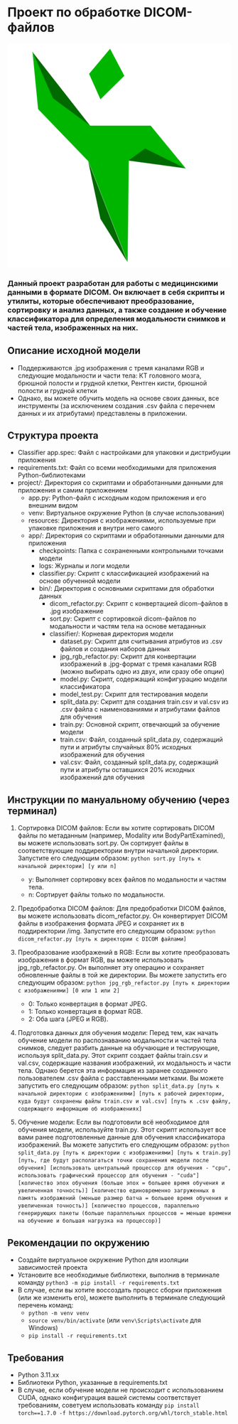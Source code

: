 # Проект по обработке DICOM-файлов
![Alt](resources/icon.png)

### Данный проект разработан для работы с медицинскими данными в формате DICOM. Он включает в себя скрипты и утилиты, которые обеспечивают преобразование, сортировку и анализ данных, а также создание и обучение классификатора для определения модальности снимков и частей тела, изображенных на них.

## Описание исходной модели

- Поддерживаются .jpg изображения с тремя каналами RGB и следующие модальности и части тела: КТ головного мозга, брюшной полости и грудной клетки, Рентген кисти, брюшной полости и грудной клетки
- Однако, вы можете обучить модель на основе своих данных, все инструменты (за исключением создания .csv файла с перечнем данных и их атрибутами) представлены в приложении.

## Структура проекта

+ Classifier app.spec: Файл с настройками для упаковки и дистрибуции приложения
+ requirements.txt: Файл со всеми необходимыми для приложения Python-библиотеками
+ project/: Директория со скриптами и обработанными данными для приложения и самим приложением
   + app.py: Python-файл с исходным кодом приложения и его внешним видом
   + venv: Виртуальное окружение Python (в случае использования)
   + resources: Директория с изображениями, используемые при упаковке приложения и внутри него самого
   + app/: Директория со скриптами и обработанными данными для приложения
      + checkpoints: Папка с сохраненными контрольными точками модели
      + logs: Журналы и логи модели
      + classifier.py: Скрипт с классификацией изображений на основе обученной модели
      + bin/: Директория с основными скриптами для обработки данных
         + dicom_refactor.py: Скрипт с конвертацией dicom-файлов в .jpg изображение
         + sort.py: Скрипт с сортировкой dicom-файлов по модальности и частям тела на основе метаданных
         + classifier/: Корневая директория модели
            + dataset.py: Скрипт для считывания атрибутов из .csv файлов и создания наборов данных
            + jpg_rgb_refactor.py: Скрипт для конвертации изображений в .jpg-формат с тремя каналами RGB (можно выбирать одно из двух, или сразу обе опции)
            + model.py: Скрипт, содержащий конфигурацию модели классификатора
            + model_test.py: Скрипт для тестирования модели
            + split_data.py: Скрипт для создания train.csv и val.csv из .csv файла с наименованиями и атрибутами файлов для обучения
            + train.py: Основной скрипт, отвечающий за обучение модели
            + train.csv: Файл, созданный split_data.py, содержащий пути и атрибуты случайных 80% исходных изображений для обучения
            + val.csv: Файл, созданный split_data.py, содержащий пути и атрибуты оставшихся 20% исходных изображений для обучения

## Инструкции по мануальному обучению (через терминал)

1. Сортировка DICOM файлов: Если вы хотите сортировать DICOM файлы по метаданным (например, Modality или BodyPartExamined), вы можете использовать sort.py. Он сортирует файлы в соответствующие поддиректории внутри начальной директории. Запустите его следующим образом:
```python sort.py [путь к начальной директории] [y или n]```
   - y: Выполняет сортировку всех файлов по модальности и частям тела.
   - n: Сортирует файлы только по модальности.

2. Предобработка DICOM файлов: Для предобработки DICOM файлов, вы можете использовать dicom_refactor.py. Он конвертирует DICOM файлы в изображения формата JPEG и сохраняет их в поддиректории /img. Запустите его следующим образом:
```python dicom_refactor.py [путь к директории с DICOM файлами]```
3. Преобразование изображений в RGB: Если вы хотите преобразовать изображения в формат RGB, вы можете использовать jpg_rgb_refactor.py. Он выполняет эту операцию и сохраняет обновленные файлы в той же директории. Вы можете запустить его следующим образом:
```python jpg_rgb_refactor.py [путь к директории с изображениями] [0 или 1 или 2]```
   - 0: Только конвертация в формат JPEG.
   - 1: Только конвертация в формат RGB.
   - 2: Оба шага (JPEG и RGB).

4. Подготовка данных для обучения модели: Перед тем, как начать обучение модели по распознаванию модальности и частей тела снимков, следует разбить данные на обучающие и тестирующие, используя split_data.py. Этот скрипт создает файлы train.csv и val.csv, содержащие названия изображений, их модальность и части тела. Однако берется эта информация из заранее созданного пользователем .csv файла с расставленными метками. Вы можете запустить его следующим образом:
```python split_data.py [путь к начальной директории с изображениями] [путь к рабочей директории, куда будут сохранены файлы train.csv и val.csv] [путь к .csv файлу, содержащего информацию об изображениях]```
5. Обучение модели: Если вы подготовили всё необходимое для обучения модели, используйте train.py. Этот скрипт использует все вами ранее подготовленные данные для обучения классификатора изображений. Вы можете запустить его следующим образом:
```python split_data.py [путь к директории с изображениями] [путь к train.py] [путь, где будут располагаться точки сохранения модели после обучения] [использовать центральный процессор для обучения - "cpu", использовать графический процессор для обучения - "cuda"] [количество эпох обучения (больше эпох = большее время обучения и увеличенная точность)] [количество единовременно загруженных в память изображений (меньше размер батча = большее время обучения и увеличенная точность)] [количество процессов, параллельно генерирующих пакеты (больше параллельных процессов = меньше времени на обучение и большая нагрузка на процессор)]```

## Рекомендации по окружению

- Создайте виртуальное окружение Python для изоляции зависимостей проекта
- Установите все необходимые библиотеки, выполнив в терминале команду ```python3 -m pip install -r requirements.txt```
- В случае, если вы хотите воссоздать процесс сборки приложения (или же изменить его), можете выполнить в терминале следующий перечень команд:
   - ```python -m venv venv```
   - ```source venv/bin/activate``` (или ```venv\Scripts\activate``` для Windows)
   - ```pip install -r requirements.txt```

## Требования

- Python 3.11.xx
- Библиотеки Python, указанные в requirements.txt
- В случае, если обучение модели не происходит с использованием CUDA, однако конфигурация вашей системы соответствует требованиям, советуем использовать команду ```pip install torch==1.7.0 -f https://download.pytorch.org/whl/torch_stable.html```
